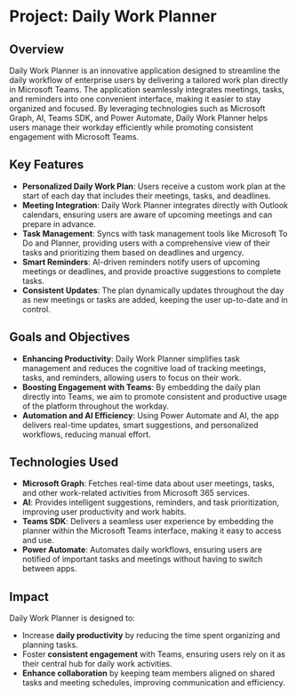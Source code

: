 # Project: Daily Work Planner

## Overview
Daily Work Planner is an innovative application designed to streamline the daily workflow of enterprise users by delivering a tailored work plan directly in Microsoft Teams. The application seamlessly integrates meetings, tasks, and reminders into one convenient interface, making it easier to stay organized and focused. By leveraging technologies such as Microsoft Graph, AI, Teams SDK, and Power Automate, Daily Work Planner helps users manage their workday efficiently while promoting consistent engagement with Microsoft Teams.

## Key Features
- **Personalized Daily Work Plan**: Users receive a custom work plan at the start of each day that includes their meetings, tasks, and deadlines.
- **Meeting Integration**: Daily Work Planner integrates directly with Outlook calendars, ensuring users are aware of upcoming meetings and can prepare in advance.
- **Task Management**: Syncs with task management tools like Microsoft To Do and Planner, providing users with a comprehensive view of their tasks and prioritizing them based on deadlines and urgency.
- **Smart Reminders**: AI-driven reminders notify users of upcoming meetings or deadlines, and provide proactive suggestions to complete tasks.
- **Consistent Updates**: The plan dynamically updates throughout the day as new meetings or tasks are added, keeping the user up-to-date and in control.
  
## Goals and Objectives
- **Enhancing Productivity**: Daily Work Planner simplifies task management and reduces the cognitive load of tracking meetings, tasks, and reminders, allowing users to focus on their work.
- **Boosting Engagement with Teams**: By embedding the daily plan directly into Teams, we aim to promote consistent and productive usage of the platform throughout the workday.
- **Automation and AI Efficiency**: Using Power Automate and AI, the app delivers real-time updates, smart suggestions, and personalized workflows, reducing manual effort.
  
## Technologies Used
- **Microsoft Graph**: Fetches real-time data about user meetings, tasks, and other work-related activities from Microsoft 365 services.
- **AI**: Provides intelligent suggestions, reminders, and task prioritization, improving user productivity and work habits.
- **Teams SDK**: Delivers a seamless user experience by embedding the planner within the Microsoft Teams interface, making it easy to access and use.
- **Power Automate**: Automates daily workflows, ensuring users are notified of important tasks and meetings without having to switch between apps.

## Impact
Daily Work Planner is designed to:
- Increase **daily productivity** by reducing the time spent organizing and planning tasks.
- Foster **consistent engagement** with Teams, ensuring users rely on it as their central hub for daily work activities.
- **Enhance collaboration** by keeping team members aligned on shared tasks and meeting schedules, improving communication and efficiency.

